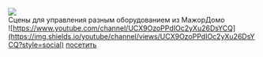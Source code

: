 ![](https://github-profile-summary-cards.vercel.app/api/cards/profile-details?username=Svet98&theme=github)
<br>
Сцены для управления разным оборудованием из МажорДомо
<br>
 ![https://www.youtube.com/channel/UCX9OzoPPdIOc2yXu26DsYCQ](https://img.shields.io/youtube/channel/views/UCX9OzoPPdIOc2yXu26DsYCQ?style=social) [посетить](https://www.youtube.com/user/svet740)
<?--
### Hi there 👋

бейдж, выводящий информацию о количестве посетителей профиля
![ ](https://komarev.com/ghpvc/?username=Svet98)

[![GitHub Streak](https://github-readme-streak-stats.herokuapp.com/?user=Svet98&locale=ru)](https://git.io/streak-stats)
-->
